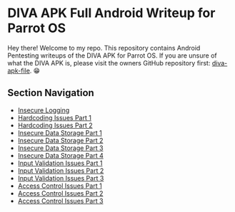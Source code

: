 # DIVA APK Full Android Writeup for Parrot OS
Hey there! Welcome to my repo. This repository contains Android Pentesting writeups of the DIVA APK for Parrot OS. If you are unsure of what the DIVA APK is, please visit the owners GitHub repository first: [diva-apk-file](https://github.com/0xArab/diva-apk-file). 😁 

## Section Navigation
- [Insecure Logging](https://github.com/christinec-dev/DIVA_APK_Writeups/tree/main/Insecure%20Logging)
- [Hardcoding Issues Part 1 ](https://github.com/christinec-dev/DIVA_APK_Writeups/tree/main/Harcoding%20Issues)
- [Hardcoding Issues Part 2](https://github.com/christinec-dev/DIVA_APK_Writeups/tree/main/Harcoding%20Issues)
- [Insecure Data Storage Part 1](https://github.com/christinec-dev/DIVA_APK_Writeups/tree/main/Insecure%20Data%20Storage/Part%20One)
- [Insecure Data Storage Part 2](https://github.com/christinec-dev/DIVA_APK_Writeups/tree/main/Insecure%20Data%20Storage/Part%20Two)
- [Insecure Data Storage Part 3](https://github.com/christinec-dev/DIVA_APK_Writeups/tree/main/Insecure%20Data%20Storage/Part%20Three)
- [Insecure Data Storage Part 4](https://github.com/christinec-dev/DIVA_APK_Writeups/tree/main/Insecure%20Data%20Storage/Part%20Four)
- [Input Validation Issues Part 1](https://github.com/christinec-dev/DIVA_APK_Writeups/tree/main/Input%20Validation%20Issues/Part%201)
- [Input Validation Issues Part 2]()
- [Input Validation Issues Part 3]()
- [Access Control Issues Part 1]()
- [Access Control Issues Part 2]()
- [Access Control Issues Part 3]()

